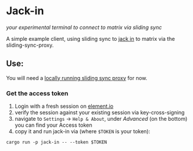 # Jack-in
_your experimental terminal to connect to  matrix via sliding sync_

A simple example client, using sliding sync to [jack in](https://matrix.fandom.com/wiki/Jacking_in) to matrix via the sliding-sync-proxy. 

## Use:

You will need a [locally running sliding sync proxy]() for now.

### Get the access token

1. Login with a fresh session on [element.io](https://develop.element.org)
2. verify the session against your existing session via key-cross-signing
3. navigate to `Settings` -> `Help & About`, under _Advanced_ (on the bottom) you can find your Access token
4. copy it and run jack-in via (where `$TOKEN` is your token):
```
cargo run -p jack-in -- --token $TOKEN
```